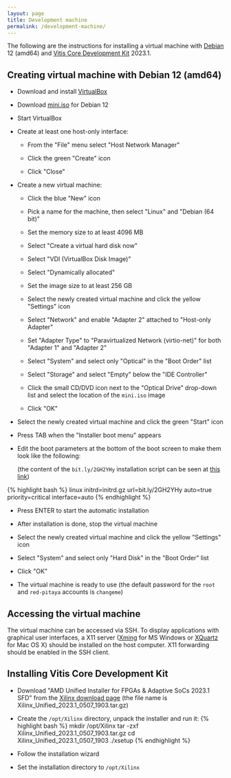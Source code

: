 ```yaml
---
layout: page
title: Development machine
permalink: /development-machine/
---
```


The following are the instructions for installing a virtual machine with [Debian](https://www.debian.org/releases/bookworm) 12 (amd64) and [Vitis Core Development Kit](https://www.xilinx.com/products/design-tools/vitis.html) 2023.1.

Creating virtual machine with Debian 12 (amd64)
-----

- Download and install [VirtualBox](https://www.virtualbox.org/wiki/Downloads)

- Download [mini.iso](http://deb.debian.org/debian/dists/bookworm/main/installer-amd64/current/images/netboot/mini.iso) for Debian 12

- Start VirtualBox

- Create at least one host-only interface:

  - From the "File" menu select "Host Network Manager"

  - Click the green "Create" icon

  - Click "Close"

- Create a new virtual machine:

  - Click the blue "New" icon

  - Pick a name for the machine, then select "Linux" and "Debian (64 bit)"

  - Set the memory size to at least 4096 MB

  - Select "Create a virtual hard disk now"

  - Select "VDI (VirtualBox Disk Image)"

  - Select "Dynamically allocated"

  - Set the image size to at least 256 GB

  - Select the newly created virtual machine and click the yellow "Settings" icon

  - Select "Network" and enable "Adapter 2" attached to "Host-only Adapter"

  - Set "Adapter Type" to "Paravirtualized Network (virtio-net)" for both "Adapter 1" and "Adapter 2"

  - Select "System" and select only "Optical" in the "Boot Order" list

  - Select "Storage" and select "Empty" below the "IDE Controller"

  - Click the small CD/DVD icon next to the "Optical Drive" drop-down list and select the location of the `mini.iso` image

  - Click "OK"

- Select the newly created virtual machine and click the green "Start" icon

- Press TAB when the "Installer boot menu" appears

- Edit the boot parameters at the bottom of the boot screen to make them look like the following:

  (the content of the `bit.ly/2GH2YHy` installation script can be seen at [this link](https://github.com/pavel-demin/red-pitaya-notes/blob/gh-pages/etc/debian.seed))

{% highlight bash %}
linux initrd=initrd.gz url=bit.ly/2GH2YHy auto=true priority=critical interface=auto
{% endhighlight %}

- Press ENTER to start the automatic installation

- After installation is done, stop the virtual machine

- Select the newly created virtual machine and click the yellow "Settings" icon

- Select "System" and select only "Hard Disk" in the "Boot Order" list

- Click "OK"

- The virtual machine is ready to use (the default password for the `root` and `red-pitaya` accounts is `changeme`)

Accessing the virtual machine
-----

The virtual machine can be accessed via SSH. To display applications with graphical user interfaces, a X11 server ([Xming](http://sourceforge.net/projects/xming) for MS Windows or [XQuartz](https://www.xquartz.org) for Mac OS X) should be installed on the host computer. X11 forwarding should be enabled in the SSH client.

Installing Vitis Core Development Kit
-----

- Download "AMD Unified Installer for FPGAs & Adaptive SoCs 2023.1 SFD" from the [Xilinx download page](https://www.xilinx.com/support/download/index.html/content/xilinx/en/downloadNav/vitis/2023-1.html) (the file name is Xilinx_Unified_2023.1_0507_1903.tar.gz)

- Create the `/opt/Xilinx` directory, unpack the installer and run it:
{% highlight bash %}
mkdir /opt/Xilinx
tar -zxf Xilinx_Unified_2023.1_0507_1903.tar.gz
cd Xilinx_Unified_2023.1_0507_1903
./xsetup
{% endhighlight %}

- Follow the installation wizard

- Set the installation directory to `/opt/Xilinx`
